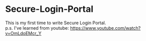 # Secure-Login-Portal

This is my first time to write Secure Login Portal.<br>
p.s. I've learned from youtube: https://www.youtube.com/watch?v=OmLdoEMcr_Y
